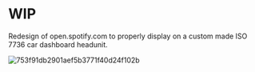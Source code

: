 # WIP

Redesign of open.spotify.com to properly display on a custom made ISO 7736 car dashboard headunit.

![753f91db2901aef5b3771f40d24f102b](https://user-images.githubusercontent.com/106990217/191363630-0f93a58f-b97d-4692-a7c1-a45ed069e065.png)

